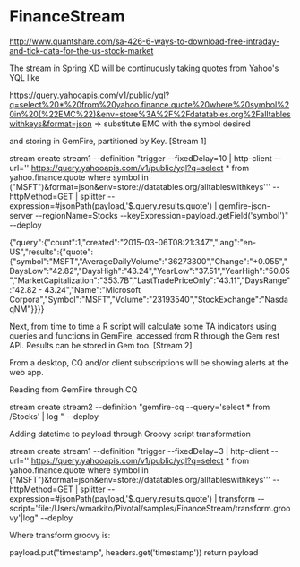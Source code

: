 # FinanceStream

http://www.quantshare.com/sa-426-6-ways-to-download-free-intraday-and-tick-data-for-the-us-stock-market

The stream in Spring XD will be continuously taking quotes from Yahoo's YQL like  

https://query.yahooapis.com/v1/public/yql?q=select%20*%20from%20yahoo.finance.quote%20where%20symbol%20in%20(%22EMC%22)&env=store%3A%2F%2Fdatatables.org%2Falltableswithkeys&format=json  => substitute EMC with the symbol desired

and storing in GemFire, partitioned by Key. [Stream 1]


stream create stream1 --definition "trigger --fixedDelay=10 | http-client --url='''https://query.yahooapis.com/v1/public/yql?q=select * from yahoo.finance.quote where symbol in (\"MSFT\")&format=json&env=store://datatables.org/alltableswithkeys''' --httpMethod=GET | splitter --expression=#jsonPath(payload,'$.query.results.quote') | gemfire-json-server --regionName=Stocks --keyExpression=payload.getField('symbol')" --deploy



{"query":{"count":1,"created":"2015-03-06T08:21:34Z","lang":"en-US","results":{"quote":{"symbol":"MSFT","AverageDailyVolume":"36273300","Change":"+0.055","DaysLow":"42.82","DaysHigh":"43.24","YearLow":"37.51","YearHigh":"50.05","MarketCapitalization":"353.7B","LastTradePriceOnly":"43.11","DaysRange":"42.82 - 43.24","Name":"Microsoft Corpora","Symbol":"MSFT","Volume":"23193540","StockExchange":"NasdaqNM"}}}}


Next, from time to time a R script will calculate some TA indicators using queries and functions in GemFire, accessed from R through the Gem rest API. Results can be stored in Gem too.  [Stream 2]

From a desktop, CQ and/or client subscriptions will be showing alerts at the web app.

Reading from GemFire through CQ

stream create stream2 --definition "gemfire-cq --query='select * from /Stocks' | log " --deploy

Adding datetime to payload through Groovy script transformation

stream create stream1 --definition "trigger --fixedDelay=3 | http-client --url='''https://query.yahooapis.com/v1/public/yql?q=select * from yahoo.finance.quote where symbol in (\"MSFT\")&format=json&env=store://datatables.org/alltableswithkeys''' --httpMethod=GET | splitter --expression=#jsonPath(payload,'$.query.results.quote') | transform  --script='file:/Users/wmarkito/Pivotal/samples/FinanceStream/transform.groovy'|log" --deploy

Where transform.groovy is:

payload.put("timestamp", headers.get('timestamp'))
return payload




